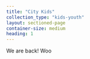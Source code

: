 ```yaml
---
title: "City Kids"
collection_type: "kids-youth"
layout: sectioned-page
container-size: medium
heading: 1
---
```


We are back!
Woo
